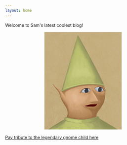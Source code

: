 ```yaml
---
layout: home 
---
```





Welcome to Sam's latest coolest blog!


<p align="center">
  <img src="assets/gnomechild.jpg" width="250" height="YYY">
</p>

[Pay tribute to the legendary gnome child here](https://freezeen3.github.io/index_rm.html)
